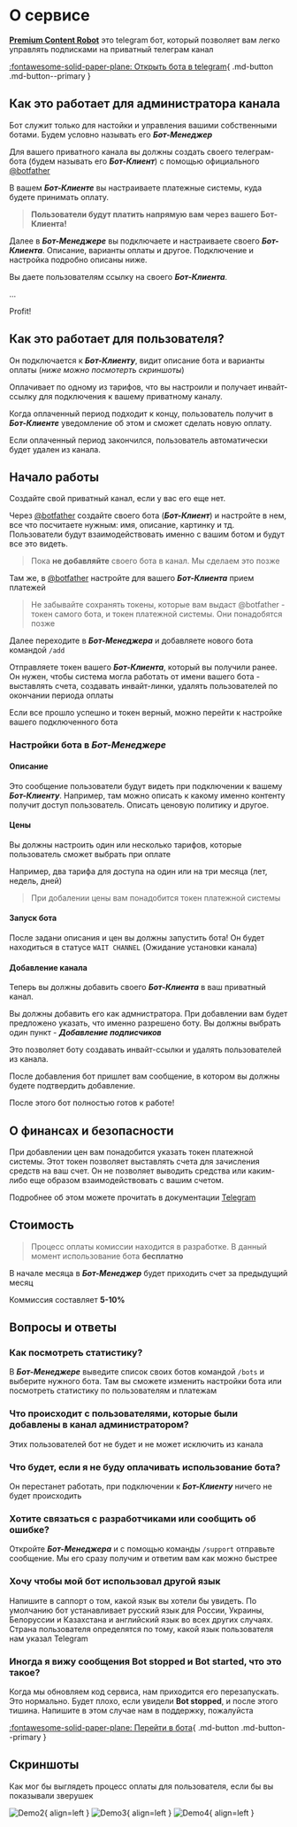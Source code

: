 # О сервисе

[**Premium Content Robot**](https://t.me/premiumcontentrobot) это telegram бот, который позволяет вам легко управлять подписками на приватный телеграм канал

[:fontawesome-solid-paper-plane: Открыть бота в telegram](https://t.me/premiumcontentrobot){ .md-button .md-button--primary }

## Как это работает для администратора канала

Бот служит только для настойки и управления вашими собственными ботами. Будем условно называть его _**Бот-Менеджер**_

Для вашего приватного канала вы должны создать своего телеграм-бота (будем называть его _**Бот-Клиент**_) с помощью официального [@botfather](https://t.me/botfather)

В вашем _**Бот-Клиенте**_ вы настраиваете платежные системы, куда будете принимать оплату. 

> **Пользователи будут платить напрямую вам через вашего Бот-Клиента!**

Далее в _**Бот-Менеджере**_ вы подключаете и настраиваете своего _**Бот-Клиента**_. Описание, варианты оплаты и другое. Подключение и настройка подробно описаны ниже.

Вы даете пользователям ссылку на своего _**Бот-Клиента**_. 

...

Profit!

## Как это работает для пользователя?

Он подключается к _**Бот-Клиенту**_, видит описание бота и варианты оплаты (_ниже можно посмотерть скриншоты_)

Оплачивает по одному из тарифов, что вы настроили и получает инвайт-ссылку для подключения к вашему приватному каналу.

Когда оплаченный период подходит к концу, пользователь получит в _**Бот-Клиенте**_ уведомление об этом и сможет сделать новую оплату.

Если оплаченный период закончился, пользователь автоматически будет удален из канала.

## Начало работы

Создайте свой приватный канал, если у вас его еще нет.

Через [@botfather](https://t.me/botfather) создайте своего бота (_**Бот-Клиент**_) и настройте в нем, все что посчитаете нужным: имя, описание, картинку и тд. Пользователи будут взаимодействовать именно с вашим ботом и будут все это видеть.

> Пока **не добавляйте** своего бота в канал. Мы сделаем это позже

Там же, в [@botfather](https://t.me/botfather) настройте для вашего _**Бот-Клиента**_ прием платежей

> Не забывайте сохранять токены, которые вам выдаст @botfather - токен самого бота, и токен платежной системы. Они понадобятся позже

Далее переходите в _**Бот-Менеджера**_ и добавляете нового бота командой `/add`

Отправляете токен вашего _**Бот-Клиента**_, который вы получили ранее. Он нужен, чтобы система могла работать от имени вашего бота - выставлять счета, создавать инвайт-линки, удалять пользователей по окончании периода оплаты

Если все прошло успешно и токен верный, можно перейти к настройке вашего подключенного бота

### Настройки бота в _**Бот-Менеджере**_

#### Описание

Это сообщение пользователи будут видеть при подключении к вашему _**Бот-Клиенту**_. Например, там можно описать к какому именно контенту получит доступ пользователь. Описать ценовую политику и другое.

#### Цены

Вы должны настроить один или несколько тарифов, которые пользователь сможет выбрать при оплате

Например, два тарифа для доступа на один или на три месяца (лет, недель, дней)

> При добалении цены вам понадобится токен платежной системы
#### Запуск бота

После задани описания и цен вы должны запустить бота! Он будет находиться в статусе `WAIT CHANNEL` (Ожидание установки канала)

#### Добавление канала

Теперь вы должны добавить своего _**Бот-Клиента**_ в ваш приватный канал.

Вы должны добавить его как адмнистратора. При добавлении вам будет предложено указать, что именно разрешено боту. Вы должны выбрать один пункт - _**Добавление подписчиков**_

Это позволяет боту создавать инвайт-ссылки и удалять пользователей из канала.

После добавления бот пришлет вам сообщение, в котором вы должны будете подтвердить добавление.

После этого бот полностью готов к работе!

## О финансах и безопасности

При добавлении цен вам понадобится указать токен платежной системы. Этот токен позволяет выставлять счета для зачисления средств на ваш счет. Он не позволяет выводить средства или каким-либо еще образом взаимодействовать с вашим счетом.

Подробнее об этом можете прочитать в документации [Telegram](https://core.telegram.org/bots/payments)

## Стоимость

> Процесс оплаты комиссии находится в разработке. В данный момент использование бота **бесплатно**

В начале месяца в _**Бот-Менеджер**_ будет приходить счет за предыдущий месяц

Коммиссия составляет **5-10%**

## Вопросы и ответы

### Как посмотреть статистику?

В _**Бот-Менеджере**_ выведите список своих ботов командой `/bots` и выберите нужного бота. Там вы сможете изменить настройки бота или посмотреть статистику по пользователям и платежам

### Что происходит с пользователями, которые были добавлены в канал администратором?

Этих пользователей бот не будет и не может исключить из канала

### Что будет, если я не буду оплачивать использование бота?

Он перестанет работать, при подключении к _**Бот-Клиенту**_ ничего не будет происходить

### Хотите связаться с разработчиками или сообщить об ошибке?

Откройте _**Бот-Менеджера**_ и с помощью команды `/support` отправьте сообщение. Мы его сразу получим и ответим вам как можно быстрее

### Хочу чтобы мой бот использовал другой язык

Напишите в саппорт о том, какой язык вы хотели бы увидеть. По умолчанию бот устанавливает русский язык для России, Украины, Белоруссии и Казахстана и английский язык во всех других случаях. Страна пользователя определятся по тому, какой язык пользователя нам указал Telegram

### Иногда я вижу сообщения **Bot stopped** и **Bot started**, что это такое?

Когда мы обновляем код сервиса, нам приходится его перезапускать. Это нормально. Будет плохо, если увидели **Bot stopped**, и после этого тишина. Напишите в этом случае нам в поддержку, пожалуйста


[:fontawesome-solid-paper-plane: Перейти в бота](https://t.me/premiumcontentrobot){ .md-button .md-button--primary }

## Скриншоты

Как мог бы выглядеть процесс оплаты для пользователя, если бы вы показывали зверушек

![Demo2](/img_2.png){ align=left }
![Demo3](/img_3.png){ align=left }
![Demo4](/img_4.png){ align=left }
